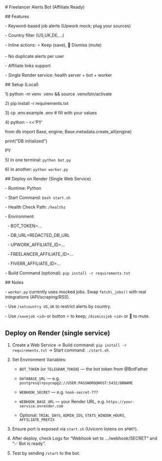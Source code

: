 \# Freelancer Alerts Bot (Affiliate Ready)



\## Features

\- Keyword-based job alerts (Upwork mock; plug your sources)

\- Country filter (US,UK,DE,...)

\- Inline actions: ⭐ Keep (save), 🙈 Dismiss (mute)

\- No duplicate alerts per user

\- Affiliate links support

\- Single Render service: health server + bot + worker



\## Setup (Local)

1\) python -m venv .venv \&\& source .venv/bin/activate

2\) pip install -r requirements.txt

3\) cp .env.example .env  # fill with your values

4\) python - <<'PY'

from db import Base, engine; Base.metadata.create\_all(engine)

print("DB initialized")

PY

5\) In one terminal: `python bot.py`

6\) In another: `python worker.py`



\## Deploy on Render (Single Web Service)

\- Runtime: Python

\- Start Command: `bash start.sh`

\- Health Check Path: `/healthz`

\- Environment:

&nbsp; - BOT\_TOKEN=...

&nbsp; - DB\_URL=REDACTED_DB_URL

&nbsp; - UPWORK\_AFFILIATE\_ID=...

&nbsp; - FREELANCER\_AFFILIATE\_ID=...

&nbsp; - FIVERR\_AFFILIATE\_ID=...

\- Build Command (optional): `pip install -r requirements.txt`



\## Notes

\- `worker.py` currently uses mocked jobs. Swap `fetch\_jobs()` with real integrations (API/scraping/RSS).

\- Use `/setcountry US,UK` to restrict alerts by country.

\- Use `/savejob <id>` or button ⭐ to keep; `/dismissjob <id>` or 🙈 to mute.





## Deploy on Render (single service)
1. Create a Web Service → Build command: `pip install -r requirements.txt` → Start command: `./start.sh`.

2. Set Environment Variables:
   - `BOT_TOKEN` (or `TELEGRAM_TOKEN`) — the bot token from @BotFather

   - `DATABASE_URL` — e.g. `postgresql+psycopg2://USER:PASSWORD@HOST:5432/DBNAME`

   - `WEBHOOK_SECRET` — e.g. `hook-secret-777`

   - `WEBHOOK_BASE_URL` — your Render URL, e.g. `https://your-service.onrender.com`

   - Optional: `TRIAL_DAYS`, `ADMIN_IDS`, `STATS_WINDOW_HOURS`, `AFFILIATE_PREFIX`

3. Ensure port is exposed via `start.sh` (Uvicorn listens on `$PORT`).

4. After deploy, check Logs for “Webhook set to …/webhook/SECRET” and “✅ Bot is ready”.

5. Test by sending `/start` to the bot.

